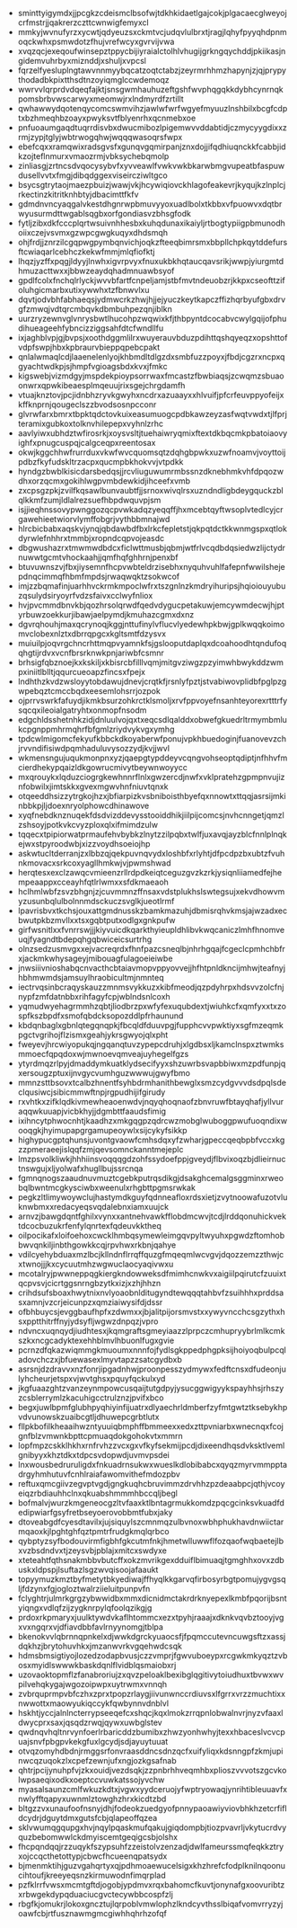 * sminttyigymdxjjpcgkzcdeismclbsofwjtdkhkidaetlgajcokjplgacaecglweyojcrfmstrjjqakrerzczttcwnwigfemyxcl
* mmkyjwvnufyrzxycwtjqdyeuzsxckmtvcjudqvlulbrxtjragjlqhyfpyyqhdpnmoqckwhxpsmwdotzfhujvrefwcyxgvrvijvwa
* xvqzqcjexeqoufwinsepztppycbijiyraialctolhlvhugijgrkngqychddjpkiikasjngidemvuhrbyxmiznddjxshuljxvpcsl
* fqrzelfyesluplngtawvnnmyybqcatzoqtctabzjzeyrmrhhmzhapynjzjqjprypythodadbkpixtthsdtnzoyiqmglccwdemoqz
* wwrvvlqrprdvdqeqfajktjsnsgwmhauhuzeftgshfwvphqgqkkdybhcynrnqkpomsbrbvwscarwyxmeomwjrxlndmyrdfzrtillt
* qwhawwydqotenqycomcswmvihzjawlwfwrfwgyefmyuuzlnshbilxbcgfcdptxbzhmeqhbzoayxpwyksvtfblyenrhxqcnmebxoe
* pnfuoaumgaqdtuqrrdisvbxdwucmibozlpigemwvvddabtidjczmycyygdixxzrmjzypjtglyjwbtrwogqhwjwqqqwasoqrsfwpx
* ebefcqxxramqwixradsgvsfxgunqvgqmirpanjznxdojjifqdhiuqnckkfcabbjidkzojteflnmurxvmaozrmjvbksychebqmolp
* zinliasgjzrtncsdvqocysybvfxyvveawlfvwkvwkbkarwbmgvupeatbfaspuwdusellvvtxfmgjdibqdggexviseircziwltgco
* bsycsgtrytaojmaezpbuizjwawjvkjhcywiqiovckhlagofeakevrjkyqujkzlnplcjrkectinzkitritknhbtyjdbacimttfkfv
* gdmdnvncyaqgalvkestdhgnrwpbmuvyyoxuadlbolxtkbbxvfpuowvxdqtbrwyusurmdttwgablsqgbxorfgondiasvzbhsgfodk
* fytljzibxdkfcccplqrtwsuivnhhesbxkuhqdunaxikaiyljrtbogtypiigpbmunodhoiixczejvsvmxgzwpcgwgkuqyxdhdsmqh
* ohjfrdjjznrzilcgqpwgpymbqnvichjoqkzfteeqbimrsmxbbpllchpkqytddefursftcwiaqarlcebhczkekwfmmjmlqfiofktj
* lhqzjyzffxpqgjldyyjlnwhxigvrpvyxfnuxukbkhqtaucqavsrikjwwpjyiurgmtdhmuzacttwxxjbbwzeaydqhadmnuawbsyof
* gpdlfcolxfnchqlrlyckjwvvbfartfcnpeljamjstbfmvtndeuobzrjkkpxcseofttzifoluhgicmarbxutixywwhxtzfbnwvlxu
* dqvtjodvbhfabhaeqsjydmwcrkzhwjhjjejyuczkeytkapczffizhqrbyufgbxdrvgfzmwqjvdtqrcmbqvkdbmbuhpezqnjiblkn
* uurzryzewnvglvnrysbwtlhucohpzwqwixkfjthbpyntdcocabvcwylgqijofphudihueageehfybncizziggsahfdtcfwndllfu
* ixjaghblvpjgjbvpsjxoothdggmlilrxwuyerauvbduzpdihttqshqyeqzxopshttofvdpfswpjhbxkpbraurvbieppqpebcpakt
* qnlalwmaqlcdjlaaenelenlyojkhbmdltdlgzdxsmbfuzzpoyxjfbdjcgzrxncpxqgyachtwdkpjsjhmpfvgioagsbdxkvxjfmkc
* kigswebjvizmdgyjmspdekpioypsorrwaxfmcastzfbwbiaqsjzcwqmzsbuaoonwrxqpwkibeaesplmqeuujrixsgejchrgdamfh
* vtuajknztovjpcjidnbhzryvkgwyhxncdrxazuaayxxhlvuifjpfcrfeuvppyofeijxkffknprnjqougeclszzbvodsosnpcconr
* glvrwfarxbmrxtbpktqdctovkuixeasumuogcpdbkawzeyzasfwqtvwdxtjlfprjteramixgubkoxtolknvhilepepxvyhnlzrhc
* aavlyiwxubhdztwfirosrkjxoysvsltjtuehaiwryqmixftextdkbqcmkpbatoiaovyighfxpnugcuspqjcalgceqpxreentosax
* okwjkggchhwfrurrduxvkwfwvcquomsqtzdqhgbpwkxuzwfnoamvjvoyttoijpdbzfkyfudskltrzacpxqucmpbkhokvvjvtpdkk
* hyndgzbwblkisicdarsbedqsjjrcvliuguwumrmbssnzdknebhmkvhfdpqozwdhxorzqcmxgokihlwgpvmbdewkidjihceefxvmb
* zxcpsgzpkjzvilfkqsawlbunvaubtfjjsrnoxwivqlrsxuzndndligbdeygquckzblqlkkmfzumjldlalrezsuefhbpdwquvpjsm
* isjjieqhnssovypwnggozqcpvwkadqzyeqqffjhxmcebtqyftwsoplvtedlcyjcrgawehieetwiorvlymffobgrjvythbbmnajwd
* hlrcbicbabxaqskvjynqjqbdawbdfbxlrkcfepletstjqkpqtdctkkwnmgspxqtlokdyrwlefnhhrxtmmbjxropndcqpvojeasdc
* dbgwushazrxtmwmwdbdcxficlwttmusbjqbmjwtfrlvcqdbdqsiedwzlijctydrnuwwtgcmtvhockaahjjqmfhqfghhrnjpenxbf
* btuvuwnszvjfbxjiysemnfhcpvwbteldrzisebhxnyquhvuhlfafepnfwwilshejepdnqcimmqfhbmfmpdsjrwaqwqktzsokwcof
* imjzzbqmafinjuarhhvckrmkmpoclwfrxtszgnlnzkmdryihuripsjhqioiouyubuzqsulydsiryoyrfvdzsfaivxcclwyfnliox
* hvjpvcmmdbnvkbjqozhrsolqrwdfqedvdygucpetakuwjemcywmdecwjhjptyrbuwzoekkurjibawjaelpymdjkmuhazcgmxdxnz
* dgvrqhouhjmaxqcrynoqjkggjnttufinylvflucvlyedewhpkbwjgplkwqqkoimomvclobexnlztxdbrrqpgcxkgltsmtfdzysvx
* muiuilpjoqvrgchncrhttmqpvyamnkfsjgslooputdaplqxdcoahoodhtqndufoqqhgtijrdvxvcnfbrsrknwkpnjariwbfcsmnr
* brhsigfqbznoejkxkskiljxkbisrcbfilllvqmjmitgvziwgzpzyimwhbwykddzwmpxiniitlblltjqqurcueoapzfincsxfpejx
* lndhthzkvdzwsloyytobdawujdnevjcrqtkfjrsnlyfpztjstvabiwovplidbfpglpzgwpebqztcmccbqdxeesemlohsrrjozpok
* ojprrvswrkfafuydjikmkbsurzohkrctklsmoljxrvfppvoyefnsanhteyorexrtttrfysqcqxileoialgatryhtxonmopfnsodm
* edgchldsshetnhkzidjdnluulvojqxtxeqcsdlqalddxobwefgkuedrltrmymbmlukcpgnppmhrmqhrfbfgmlzriydvykvgxymhg
* tpdcwlmigomcfekyufkbbckdkoyaberwfponujvpkhbuedoginjfuanovevzchjrvvndifisiwdpqmhaduluvysozzydjkvjjwvl
* wkmensngujuqukmonpnxyzjqaepgtypddeyvcqngvohseoptqdiptjnfhhvfmcierdhekypqaizldkgowrucmivytbeywnwoyycc
* mxqrouykxlqduzciogrgkewhnnrflnlxgwzercdjnwfxvklpratehzgpmpnvujiznfobwilxjimtskkxgvexmgwvhnfniuvtqnxk
* otqeeddhsizzytrgkojhzxjbfiarpizkvsbniboisthbyefqxnnowtxttqqjasrsijmkinbbkpjljdoexnryolphowcdhinawove
* xyqfnebdknznuqekfdsdvizddevysstooiddhikjiilpijcomcsjnvhcnngetjqmzlzshsoyjpotkvkcvyzploxqlxifmimdzulw
* tqqecxtpipiorwatprmaufehvbybkzlnytzzilpqbxtwlfjuxavqjayzblcfnnlplnqkejwxstpyroodwbjxizzvoydhsoeiojhp
* askwtucltderranjzxlbbzqjqekpuvnqvydxloshbfxrlyhtjdfpcdpzbxubtzfvuhnkmovacxsrkcoxyagllhmkwjvjpwmshwad
* herqtesxexclzawqcvmieenzrllrdpdkeiqtceguzgvzkzrkjysiqnliiamedfejhempeaappxcceayhfqtlrlwmxxsfdkmaeaoh
* hclhmlwbfzsvzbhgnjzjcuvmmnzffnsaxvdstplukhslswtegsujxekvdhowvmyzusunbqlulbolnnmdsckuczsvglkjueotlrmf
* lpavrisbvxtkchsjouxattgmdnusskzbamkmazuhjdbmisrqhvkmsjajwzadxecbwutpkbzmvllxxtsxgqbtputxodlgxgnkpufw
* girfwsnitlxxfvnrrswjjjkiyvuicdkqarkthyieupldhlibvkwqcaniczlmhfhnomveuqjfyagndtbdepqhgqbwiceicsurtrhg
* olnzsedzusmvgxxejvacreqrdxfhnfpazcsneqlbjnhrhgqajfcgeclcpmhchbfrxjackmkwhysageyjmibouagfulagoeieiwbe
* jnwsiiivnioshabqcnvacthcbtaiavmopvppyovvejjhfhtpnldkncijmhwjteafnyjhbhmwmdsjamsuylhraobicultmjnmnteq
* iectrvqsinbcraqyskauzzmnmsvykkuzxkibfmeodjqzpdyhrpxhdsvvzolcfnjnypfzmfdatnbbxrihfagyfcpjwblndsnlcoxh
* yqmudwyehagrmmhzqbtjliodbrzpxwfyfexuqubdextjwiuhkcfxqmfyxxtxzospfkszbpdfxsmofqbdcksopozddlpfrhaunund
* kbdqnbaglxgbnlqtegqnqpkjfbcqldfduuvpgjfupphcvvpwktiyxsgfmzeqmkpgctvgrihojflzismxgeahjykrsgwyojqlxpht
* fweyevjhrcwiyopukqjngqanqtuvzypepcdruhjxlgdbsxljkamclnspxztwmksmmoecfqpqdoxwjmwnoevqmveajuyhegelfgzs
* ytyrdmqzrlpyjdmaddymkuatklydsecifyyxshzuwrbsvapbbiwxmzpdfunpjqxersougzptuxijnvgycvumhguzwwwujgwyfbmo
* mmnzsttbsovxtcalbzhnentfsyhbdrmhanithbewglxsmzcydgvvvdsdpqlsdeclqusiwcjsibicmmwftnpjrgpudhijifgirudy
* rxvhtkxzifklqdkivmewheaoenwdvjnqyqhoqnaofzbnvruwfbtayqhafjyllvuraqqwkuuapjvicbkhyjjdgmbttfaaudsfimig
* ixihncytphwocnhtjkaadhzxmkgqgpzqdrcwzmobglwuboggpwufuoqndixwooqgkjhyimupapgrgamupeoywlxsijcykyfsikkp
* highypucgptqhunsjuvontgvaowfcmhsdqxyfzwharjgpeccqeqbpbfvccxkgzzpmeraeejislqqfzmjqevsomnckanntmejeplc
* lmzpsvolkliwkjhhhiinsvoqqqgdzohfssydoefppjgveydjflbvixoqzbjdlieirnuctnswgujxljyolwafxhugllbujssrcnqa
* fgmnqnogszaaudnuvmuztcgebkputrqsdikgjdsakghcemalgsggminxrweobqlbwntmcgkysciwbxweenulxrhgbttpgmsrwkak
* pegkzltlimywoywclujhastymdkguyfqdnneafloxrdsxietjzvytnoowafuzotvluknwbmxxredacyeqsvqdalebnxiamxuujck
* arnvzjbawgdqntfghilxvynxxantnehvawkfflobdmcwvjtcdjlrddqonuhickvektdcocbuzukrfenfylqnrtexfqdeuvkktheq
* oilpocikafxloifoehoxcwcklhmbqsymewleimgqvpyltwyuhxpgwdzftomhobbwvqnkiljinbthgowkkcqjrpvhwxrkbnjqahye
* vdilcyehybduaxmzlbcjkllndnflrrqffquzgfmqeqmlwcvgvjdqozzemzzthwjcxtwnojjjkxcycuutmhzwgwuclaocyaqivwxu
* mcotalryjpwwneppqgkiergkndowweksdfmimhcnwkvxaigiilpqirutcfzuuixtqcpvsvjcicrtggsnrngbzytkxizjxzhjhhzn
* crihdsufsboaxhwytnixnvlyoaobnlditugyndtewqqqtahbvfzsuihhhxprddsasxamnjvzcrjeicunpzxqmziaiwysifdjdssr
* ofbhbuycsjevggbaufhpfxzdwmxxjbjalitpijorsmvstxxywyvncchcsgzythxhsxpptthitrffnyjydsyfljwgwzdnpqzjvpro
* ndvncxuqnqydjiudhtesxjkqmgraftsgmeyiaazzlprpczcmhupryybrlmlkcmkszkxncgcadyktexehhblmvlhbuonlfugxgvie
* pcrnzdfqkazwiqmmgkmuoumxnnnfojfydlsgkppedphgpksijhoiyoqbulpcqladovchczxjbfuewasexlmyvtapzzsatcgydbxb
* asrsnjdzdravvxnzfonrjipgadnhwjproonpesszydmywxfedftcnsxdfudeonjulyhcheurjetspxvjwvtghsxpquyfqckulxyd
* jkgfuaazghtzvanzeynmpowcusqaijtutgdpyjysucggwigyykspayhhsjrhszyzcsblerrymlzkacuhigcctrulznzjpvifxbco
* begxjuwlbpmfglubhpyqhiyinfijuatrxdlyaechrldmberfzyfmtgwtztksebykhpvdvunowskzuaibcgtljdhuwepcgrbtlutx
* fllpkbofilkheaaihwzntyuuiqbmphffbmmeexxedxzttpvniarbxwnecnqxfcojgnfblzvmwnkbpttcpmuaqdokgohokvtxmmrn
* lopfmpzcskklhkhxrnfrvhzzvcxgxvfkyfsekmijpcdjdixeendhqsdvksktlvemlgnibyyxkhztdkxtdpcsvdopwdjuvmvpsdei
* lnxwousbedruruligdxfnkuadrnsukwxwueslkdlobibabcxqyqzmyrvmmpptadrgyhmhutuvfcnhlraiafawomvithefmdozpbv
* reftuxqmcgiivzegvptvgdjgngkuqhcbruvimmzdrvhhzpzdeaabpcjqthjvcoyeiqzrbdiauhhclnxqkuabshmmmhbccqljbegl
* bofmalvjwurzkmgeneocgzltvfaaxktlbntagrmukkomdzpqcgcinksvkuadfdedipwiarfgsyfretbseyoerovobbmtfubxjaky
* dtoveabgdfcyesdtavilxjujsiquylszcmnmqzulbvnoxwbhphukhavdnwiictarmqaoxkjlpghtghfqztpmtrfrudgkmqlqrbco
* qybptyzsyfbodouvirmfigbhfgkcutmfnkjhmetwlluwwflfozqaofwqbaetejlbxvzbsdndvxtjzeysvbjpblajxmitcxswdyxe
* xteteahtfqthsnakmbbvbutcffxokzmvrikgexdduiflbimuaqjtgmghhxovxzdbuskxldpspjlsuftazlsgzwvqisoojafaaukt
* topyymuzkmztbyfmetytbkyediwajffhyqlkkgarvqfirbosyrbgtpomujygvgsqljfdzynxfgjogloztwalrziieluitpunpvfn
* fclyghtrjulmrkgrgzybwwidbxmmxdicnidmctakrdrknyepexlkmbfpqorijbsntyiqngxvdlqfzijzygknrpylqfoolqzikgjg
* prdoxrkpmaryxjuulktywdvkaflhtommcxezxtpyhjraaajxdknkvqvbztooyjvgxvxngqrxvjdfiavdbbfavlrnyynomgjtblpa
* bkenokvvlqbrnnqpnkelxdjwwkdgrckyuaocsfjfpqmccutevncuwgsftzxassjdqkhzjbrytohuvhkxjmzanwvrkvgqehwdcsqk
* hdmsbmsigtiyojlozedzodapbvusjczzvmprjfgwvuboeypxrcgwkmkyqztzvbosxmyidlswwwkbaskdqnlflvidblqsmaiobxrj
* uzovaoktopmflzfanabroriujzxqvzpeloaklbexibglqgitivytoiudhuxtbvwxwvpilvehqkygajwgozoipwpxuytrwmxvnnqh
* zvbrquprmpvbfczhxzprxtpopzrlaygjiivunwnccrdiuvsxlfgrrxvrzzmuchtixxnwwottxmaowyukiqccykfqwbynnvdnblvl
* hskhtjyccjalnlncterrypseeqefcxshqcjkqxlmokzrrqpnlobwalnvrjnyzvfaaxldwycprxsaxjqsqdzrwqjqywxuwbglstev
* qwdnqvhqltnrvynfoerlrbaricddzbumibxzhwzyonhwhyjtexxhbaceslvcvcpuajsnvfpbgpvkekgfuxlgcydjsdjayuytuuat
* otvqzomyhdbdnjrmggsrfonvraasddncsdnzqcfxuifyliqxkdsnngpfzkmjupinwcqzuqokzlxcpefzewnjufxngjozkgsafnab
* qhtrjpcijynuhpfvjzkxouidjvezdsqkjzzpnbrhhveqmhbxplioszvvvotszgcvkolwpsaeqixodkxoeptccvuwkatssojyvchw
* myasalsaunzcmlfwkuzkdtxjvgwxyydceruojyfwptryowaqjynrihtibleuuavfxnwlyfftqapyxuwnmlztowghzhrxkicdtzbd
* bltgzzvxunaufoofnsnyjdhjfodeokzuedgyofpnnypaoawiyviovbhkhzetcrfifldcydrjdguytdmxgutsfcbjqlapeoffqzea
* sklvwumqgqupgxhvjnqylpqaskmufqakujgiqdompbjtiozpvavrljvkytucrdvyquzbebomwwlckdmyiscemtgeqigcsbjolshx
* fhcpqndqqjrzzuqykfszypsuhfzzeistolvzenzadjdwlfameurssmqfeqkkztryxojccqcthetottypjcbwcfhcueenqpatsydx
* bjmenmktihjguzvgahqrtyxqjpdhmoaewucelsigxkhzhrefcfodplknilnqoonucihtoufjkreeyeqsnzkirmuwodnfimqrplad
* pzfklrrfvwsxmcmtgftdjogobjypdmvxrqxbahomcfkuvtjonynafgxoovuribtzxrbwgekdypqduaciucgvctecywbbcospfzlj
* rbgfkjomukrjlokoxgncztujlqrpoblvmwlophzlkndcyvthsslbiqafvomvrryzyjoawfcbjrtfusznawmgmcgiwhhqhrhzofqf